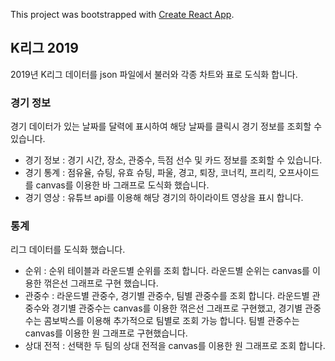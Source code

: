 This project was bootstrapped with [Create React App](https://github.com/facebook/create-react-app).

## K리그 2019

2019년 K리그 데이터를 json 파일에서 불러와 각종 차트와 표로 도식화 합니다.

### 경기 정보
경기 데이터가 있는 날짜를 달력에 표시하여 해당 날짜를 클릭시 경기 정보를 조회할 수 있습니다.
  - 경기 정보 : 경기 시간, 장소, 관중수, 득점 선수 및 카드 정보를 조회할 수 있습니다.
  - 경기 통계 : 점유율, 슈팅, 유효 슈팅, 파울, 경고, 퇴장, 코너킥, 프리킥, 오프사이드를 canvas를 이용한 바 그래프로 도식화 했습니다.
  - 경기 영상 : 유튜브 api를 이용해 해당 경기의 하이라이트 영상을 표시 합니다.

### 통계
리그 데이터를 도식화 했습니다.
  - 순위 : 순위 테이블과 라운드별 순위를 조회 합니다.
          라운드별 순위는 canvas를 이용한 꺾은선 그래프로 구현 했습니다.
  - 관중수 : 라운드별 관중수, 경기별 관중수, 팀별 관중수를 조회 합니다.
            라운드별 관중수와 경기별 관중수는 canvas를 이용한 꺾은선 그래프로 구현했고, 경기별 관중수는 콤보박스를 이용해 추가적으로 팀별로 조회               가능 합니다. 
            팀별 관중수는 canvas를 이용한 원 그래프로 구현했습니다.
  - 상대 전적 : 선택한 두 팀의 상대 전적을 canvas를 이용한 원 그래프로 조회 합니다.
